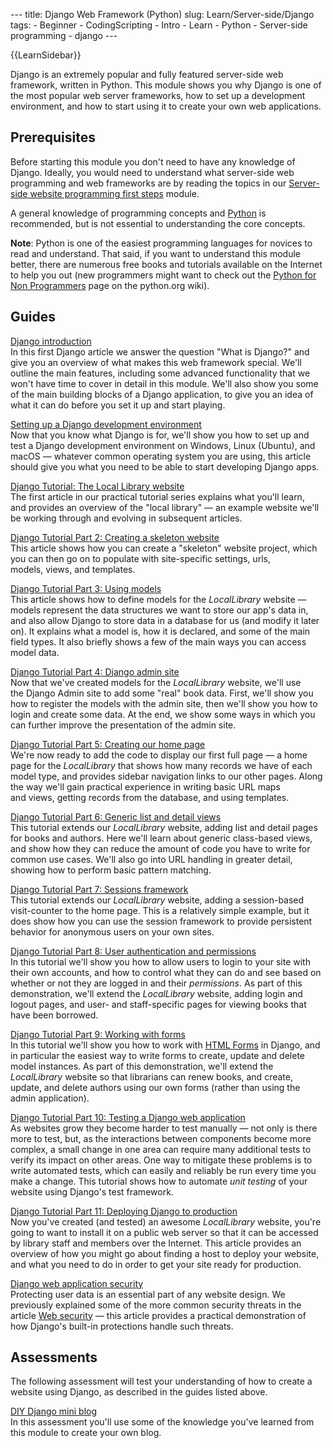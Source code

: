 --- title: Django Web Framework (Python) slug: Learn/Server-side/Django tags: - Beginner - CodingScripting - Intro - Learn - Python - Server-side programming - django ---

{{LearnSidebar}}

Django is an extremely popular and fully featured server-side web framework, written in Python. This module shows you why Django is one of the most popular web server frameworks, how to set up a development environment, and how to start using it to create your own web applications.

Prerequisites
-------------

Before starting this module you don't need to have any knowledge of Django. Ideally, you would need to understand what server-side web programming and web frameworks are by reading the topics in our [Server-side website programming first steps](/en-US/docs/Learn/Server-side/First_steps) module.

A general knowledge of programming concepts and [Python](/en-US/docs/Glossary/Python) is recommended, but is not essential to understanding the core concepts.

**Note**: Python is one of the easiest programming languages for novices to read and understand. That said, if you want to understand this module better, there are numerous free books and tutorials available on the Internet to help you out (new programmers might want to check out the [Python for Non Programmers](https://wiki.python.org/moin/BeginnersGuide/NonProgrammers) page on the python.org wiki).

Guides
------

 [Django introduction](/en-US/docs/Learn/Server-side/Django/Introduction)   
In this first Django article we answer the question "What is Django?" and give you an overview of what makes this web framework special. We'll outline the main features, including some advanced functionality that we won't have time to cover in detail in this module. We'll also show you some of the main building blocks of a Django application, to give you an idea of what it can do before you set it up and start playing.

 [Setting up a Django development environment](/en-US/docs/Learn/Server-side/Django/development_environment)   
Now that you know what Django is for, we'll show you how to set up and test a Django development environment on Windows, Linux (Ubuntu), and macOS — whatever common operating system you are using, this article should give you what you need to be able to start developing Django apps.

 [Django Tutorial: The Local Library website](/en-US/docs/Learn/Server-side/Django/Tutorial_local_library_website)   
The first article in our practical tutorial series explains what you'll learn, and provides an overview of the "local library" — an example website we'll be working through and evolving in subsequent articles.

 [Django Tutorial Part 2: Creating a skeleton website](/en-US/docs/Learn/Server-side/Django/skeleton_website)   
This article shows how you can create a "skeleton" website project, which you can then go on to populate with site-specific settings, urls, models, views, and templates.

 [Django Tutorial Part 3: Using models](/en-US/docs/Learn/Server-side/Django/Models)   
This article shows how to define models for the *LocalLibrary* website — models represent the data structures we want to store our app's data in, and also allow Django to store data in a database for us (and modify it later on). It explains what a model is, how it is declared, and some of the main field types. It also briefly shows a few of the main ways you can access model data.

 [Django Tutorial Part 4: Django admin site](/en-US/docs/Learn/Server-side/Django/Admin_site)   
Now that we've created models for the *LocalLibrary* website, we'll use the Django Admin site to add some "real" book data. First, we'll show you how to register the models with the admin site, then we'll show you how to login and create some data. At the end, we show some ways in which you can further improve the presentation of the admin site.

 [Django Tutorial Part 5: Creating our home page](/en-US/docs/Learn/Server-side/Django/Home_page)   
We're now ready to add the code to display our first full page — a home page for the *LocalLibrary* that shows how many records we have of each model type, and provides sidebar navigation links to our other pages. Along the way we'll gain practical experience in writing basic URL maps and views, getting records from the database, and using templates.

 [Django Tutorial Part 6: Generic list and detail views](/en-US/docs/Learn/Server-side/Django/Generic_views)   
This tutorial extends our *LocalLibrary* website, adding list and detail pages for books and authors. Here we'll learn about generic class-based views, and show how they can reduce the amount of code you have to write for common use cases. We'll also go into URL handling in greater detail, showing how to perform basic pattern matching.

 [Django Tutorial Part 7: Sessions framework](/en-US/docs/Learn/Server-side/Django/Sessions)   
This tutorial extends our *LocalLibrary* website, adding a session-based visit-counter to the home page. This is a relatively simple example, but it does show how you can use the session framework to provide persistent behavior for anonymous users on your own sites.

 [Django Tutorial Part 8: User authentication and permissions](/en-US/docs/Learn/Server-side/Django/Authentication)   
In this tutorial we'll show you how to allow users to login to your site with their own accounts, and how to control what they can do and see based on whether or not they are logged in and their *permissions*. As part of this demonstration, we'll extend the *LocalLibrary* website, adding login and logout pages, and user- and staff-specific pages for viewing books that have been borrowed.

 [Django Tutorial Part 9: Working with forms](/en-US/docs/Learn/Server-side/Django/Forms)   
In this tutorial we'll show you how to work with [HTML Forms](/en-US/docs/Learn/Forms) in Django, and in particular the easiest way to write forms to create, update and delete model instances. As part of this demonstration, we'll extend the *LocalLibrary* website so that librarians can renew books, and create, update, and delete authors using our own forms (rather than using the admin application).

 [Django Tutorial Part 10: Testing a Django web application](/en-US/docs/Learn/Server-side/Django/Testing)   
As websites grow they become harder to test manually — not only is there more to test, but, as the interactions between components become more complex, a small change in one area can require many additional tests to verify its impact on other areas. One way to mitigate these problems is to write automated tests, which can easily and reliably be run every time you make a change. This tutorial shows how to automate *unit testing* of your website using Django's test framework.

 [Django Tutorial Part 11: Deploying Django to production](/en-US/docs/Learn/Server-side/Django/Deployment)   
Now you've created (and tested) an awesome *LocalLibrary* website, you're going to want to install it on a public web server so that it can be accessed by library staff and members over the Internet. This article provides an overview of how you might go about finding a host to deploy your website, and what you need to do in order to get your site ready for production.

 [Django web application security](/en-US/docs/Learn/Server-side/Django/web_application_security)   
Protecting user data is an essential part of any website design. We previously explained some of the more common security threats in the article [Web security](/en-US/docs/Web/Security) — this article provides a practical demonstration of how Django's built-in protections handle such threats.

Assessments
-----------

The following assessment will test your understanding of how to create a website using Django, as described in the guides listed above.

 [DIY Django mini blog](/en-US/docs/Learn/Server-side/Django/django_assessment_blog)   
In this assessment you'll use some of the knowledge you've learned from this module to create your own blog.
